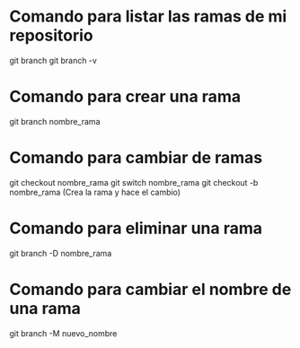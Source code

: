 # Comando para listar las ramas de mi repositorio

git branch
git branch -v

# Comando para crear una rama

git branch nombre_rama

# Comando para cambiar de ramas

git checkout nombre_rama
git switch nombre_rama
git checkout -b nombre_rama (Crea la rama y hace el cambio)

# Comando para eliminar una rama

git branch -D nombre_rama

# Comando para cambiar el nombre de una rama

git branch -M nuevo_nombre
